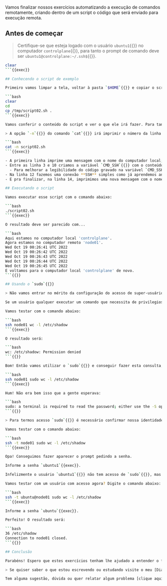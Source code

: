Vamos finalizar nossos exercícios automatizando a execução de comandos remotamente, criando dentro de um script o código que será enviado para execução remota.

## Antes de começar

> Certifique-se que esteja logado com o usuário `ubuntu1`{{}} no computador `controlplane`{{}}, para tanto o prompt de comando deve ser `ubuntu1@controlplane:~/.ssh$`{{}}.

```bash
clear
```{{exec}}

## Conhecendo o script de exemplo

Primeiro vamos limpar a tela, voltar à pasta `$HOME`{{}} e copiar o script que está na pasta `/tmp`{{}}, com os comandos abaixo:

```bash
clear
cd
cp /tmp/script02.sh .
```{{exec}}

Vamos conferir o conteúdo do script e ver o que ele irá fazer. Para tanto use o comando abaixo:

> A opção `-n`{{}} do comando `cat`{{}} irá imprimir o número da linha à esquerda, para facilitar a nossa leitura.

```bash
cat -n script02.sh
```{{exec}}

- A primeira linha imprime uma mensagem com o nome do computador local;
- Entre as linha 3 e 10 criamos a variável `CMD_SSH`{{}} com o conteúdo do script que será executado no computador remoto;
  - Para melhorar a legibilidade do código gravado na variável `CMD_SSH`{{}}, foi utilizado o recurso [Here Document](https://medium.com/r/?url=https%3A%2F%2Fen.wikipedia.org%2Fwiki%2FHere_document) com o delimitador **EOF** (que podeira ter sido qualquer outro) e assim termos uma string com múltiplas linhas;
- Na linha 12 fazemos uma conexão **SSH** simples como já aprendemos anteriormente, enviando os comandos armazenados na variável `CMD_SSH`{{}};
- E pra finalizar, na linha 14, imprimimos uma nova mensagem com o nome do computador local.

## Executando o script

Vamos executar esse script com o comando abaixo:

```bash
./script02.sh
```{{exec}}

O resultado deve ser parecido com...

```bash
Aqui estamos no computador local 'controlplane'.
Agora estamos no computador remoto 'node01'.
Wed Oct 19 00:26:41 UTC 2022
Wed Oct 19 00:26:42 UTC 2022
Wed Oct 19 00:26:43 UTC 2022
Wed Oct 19 00:26:44 UTC 2022
Wed Oct 19 00:26:45 UTC 2022
E voltamos para o computador local 'controlplane' de novo.
```{{}}

## Usando o `sudo`{{}}

> Não vamos entrar no mérito da configuração do acesso de super-usuário, isso fica para outra oportunidade.

Se um usuário qualquer executar um comando que necessita de privilegios de `root`{{}}, receberá uma mensagem acusando `Permission denied`{{}}.

Vamos testar com o comando abaixo:

```bash
ssh node01 wc -l /etc/shadow
```{{exec}}

O resultado será:

```bash
wc: /etc/shadow: Permission denied
```{{}}

Bom! Então vamos utilizar o `sudo`{{}} e conseguir fazer esta consulta, com o comando abaixo:

```bash
ssh node01 sudo wc -l /etc/shadow
```{{exec}}

Hum! Não era bem isso que a gente esperava:

```bash
sudo: a terminal is required to read the password; either use the -S option to read from standard input or configure an askpass helper
```{{}}

> Para termos acesso `sudo`{{}} é necessário confirmar nossa identidade digitando a senha do usuário, neste caso precisamos informar ao `ssh`{{}} para iniciar um terminal para esta digitação, isso conseguimos com a opção `-t`{{}}.

Vamos testar com o comando abaixo:

```bash
ssh -t node01 sudo wc -l /etc/shadow
```{{exec}}

Opa! Conseguimos fazer aparecer o prompt pedindo a senha.

Informe a senha `ubuntu1`{{exec}}.

Infelizmente o usuário `ubuntu1`{{}} não tem acesso de `sudo`{{}}, mas já vimos como fazer funcionar.

Vamos testar com um usuário com acesso agora? Digite o comando abaixo:

```bash
ssh -t ubuntu@node01 sudo wc -l /etc/shadow
```{{exec}}

Informe a senha `ubuntu`{{exec}}.

Perfeito! O resultado será:

```bash
36 /etc/shadow
Connection to node01 closed.
```{{}}

## Conclusão

Parabéns! Espero que estes exercícios tenham lhe ajudado a entender o funcionamento básico do SSH.

> Se quiser saber o que estou escrevendo ou estudando visite o meu [Diário de Bordo](https://sandrorgguimaraes.github.io/) e veja as novidades.

Tem alguma sugestão, dúvida ou quer relatar algum problema [clique aqui](https://github.com/sandrorgguimaraes/killercoda/issues/new?title=SSH%20-%20Contato%20imediato%20de%20primeiro%20grau).

